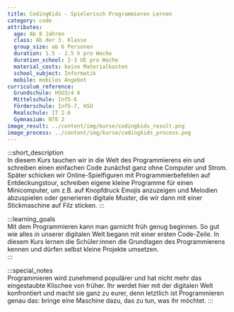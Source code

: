 ```yaml
---
title: CodingKids - Spielerisch Programmieren Lernen
category: code
attributes:
  age: Ab 8 Jahren
  class: Ab der 3. Klasse
  group_size: ab 6 Personen
  duration: 1.5 - 2.5 h pro Woche
  duration_school: 2-3 UE pro Woche
  material_costs: keine Materialkosten
  school_subject: Informatik
  mobile: mobiles Angebot
curriculum_reference:
  Grundschule: HSU3/4 6  
  Mittelschule: Inf5-6  
  Förderschule: Inf5-7, HSU
  Realschule: IT 2.6  
  Gymnasium: NT6 2
image_result: ../content/img/kurse/codingkids_result.png
image_process: ../content/img/kurse/codingkids_process.png
---
```

:::short_description  
In diesem Kurs tauchen wir in die Welt des Programmierens ein und schreiben einen einfachen Code zunächst ganz ohne Computer und Strom. Später schicken wir Online-Spielfiguren mit Programmierbefehlen auf Entdeckungstour, schreiben eigene kleine Programme für einen Minicomputer, um z.B. auf Knopfdruck Emojis anzuzeigen und Melodien abzuspielen oder generieren digitale Muster, die wir dann mit einer Stickmaschine auf Filz sticken.
:::

:::learning_goals  
Mit dem Programmieren kann man garnicht früh genug beginnen. So gut wie alles in unserer digitalen Welt begann mit einer ersten Code-Zeile. In diesem Kurs lernen die Schüler:innen die Grundlagen des Programmierens kennen und dürfen selbst kleine Projekte umsetzen.     
:::

:::special_notes  
Programmieren wird zunehmend populärer und hat nicht mehr das eingestaubte Klischee von früher. Ihr werdet hier mit der digitalen Welt konfrontiert und macht sie ganz zu eurer, denn letztlich ist Programmieren genau das: bringe eine Maschine dazu, das zu tun, was ihr möchtet.
:::
